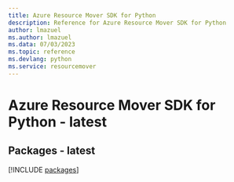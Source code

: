 ```yaml
---
title: Azure Resource Mover SDK for Python
description: Reference for Azure Resource Mover SDK for Python
author: lmazuel
ms.author: lmazuel
ms.data: 07/03/2023
ms.topic: reference
ms.devlang: python
ms.service: resourcemover
---
```

# Azure Resource Mover SDK for Python - latest
## Packages - latest
[!INCLUDE [packages](resource-mover-index.md)]